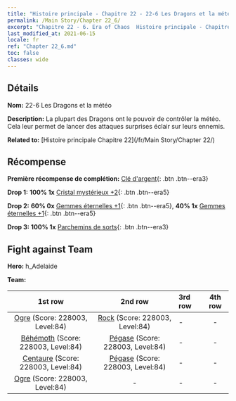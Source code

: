 ```yaml
---
title: "Histoire principale - Chapitre 22 - 22-6 Les Dragons et la météo"
permalink: /Main Story/Chapter 22_6/
excerpt: "Chapitre 22 - 6. Era of Chaos  Histoire principale - Chapitre 22_6. 22-6 Les Dragons et la météo"
last_modified_at: 2021-06-15
locale: fr
ref: "Chapter 22_6.md"
toc: false
classes: wide
---
```


## Détails

 **Nom:** 22-6 Les Dragons et la météo

 **Description:** La plupart des Dragons ont le pouvoir de contrôler la météo. Cela leur permet de lancer des attaques surprises éclair sur leurs ennemis.

 **Related to:** [Histoire principale Chapitre 22](/fr/Main Story/Chapter 22/)

## Récompense

 **Première récompense de complétion:** [Clé d'argent](/ItemsFR/con_693/){: .btn .btn--era3}

 **Drop 1:** **100% 1x** [Cristal mystérieux +2](/ItemsFR/mat_80/){: .btn .btn--era5}

 **Drop 2:** **60% 0x** [Gemmes éternelles +1](/ItemsFR/mat_72/){: .btn .btn--era5}, **40% 1x** [Gemmes éternelles +1](/ItemsFR/mat_72/){: .btn .btn--era5}

 **Drop 3:** **100% 1x** [Parchemins de sorts](/ItemsFR/con_694/){: .btn .btn--era3}


## Fight against Team
 **Hero:** h_Adelaide

 **Team:**


  | 1st row | 2nd row | 3rd row | 4th row |
  |:----:|:----:|:----|:----:|
  | [Ogre](/fr/units/Ogre/) (Score: 228003, Level:84)  | [Rock](/fr/units/Roc/) (Score: 228003, Level:84)  | - | - |
  | [Béhémoth](/fr/units/Behemoth/) (Score: 228003, Level:84)  | [Pégase](/fr/units/Pegasus/) (Score: 228003, Level:84)  | - | - |
  | [Centaure](/fr/units/Centaur/) (Score: 228003, Level:84)  | [Pégase](/fr/units/Pegasus/) (Score: 228003, Level:84)  | - | - |
  | [Ogre](/fr/units/Ogre/) (Score: 228003, Level:84)  | - | - | - |


